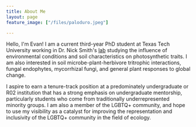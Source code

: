 ```yaml
---
title: About Me
layout: page
feature_image: ["/files/paloduro.jpeg"]

---
```


Hello, I'm Evan! I am a current third-year PhD student at Texas Tech University working in Dr. Nick Smith's [lab](http://www.smithecophyslab.com/) studying the influence of environmental conditions and soil characteristics on photosynthetic traits. I am also interested in soil microbe-plant-herbivore tritrophic interactions, fungal endophytes, mycorrhizal fungi, and general plant responses to global change.

I aspire to earn a tenure-track position at a predominately undergraduate or R02 institution that has a strong emphasis on undergraduate mentorship, particularly students who come from traditionally underrepresented minority groups. I am also a member of the LGBTQ+ community, and hope to use my visibility as a catalyst for improving the representation and inclusivity of the LGBTQ+ community in the field of ecology.
